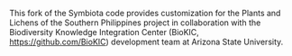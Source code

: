 This fork of the Symbiota code provides customization for the Plants and Lichens of the Southern Philippines project in collaboration with the Biodiversity Knowledge Integration Center (BioKIC, https://github.com/BioKIC) development team at Arizona State University. 
